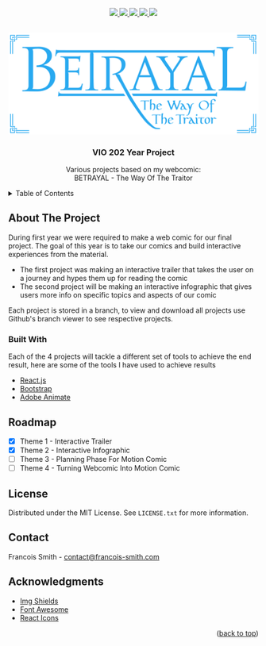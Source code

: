 <div id="top"></div>

<p align="center">
  <a href="https://github.com/francois-smith/VIO-202/graphs/contributors">
    <img src="https://img.shields.io/github/contributors/francois-smith/VIO-202.svg?style=for-the-badge">
  </a>  
  <a href="https://github.com/francois-smith/VIO-202/network/members">
    <img src="https://img.shields.io/github/forks/francois-smith/VIO-202.svg?style=for-the-badge">
  </a>  
  <a href="https://github.com/francois-smith/VIO-202/stargazers">
    <img src="https://img.shields.io/github/stars/francois-smith/VIO-202.svg?style=for-the-badge">
  </a>  
  <a href="https://github.com/francois-smith/VIO-202/issues">
    <img src="https://img.shields.io/github/issues/francois-smith/VIO-202.svg?style=for-the-badge">
  </a>  
  <a href="https://github.com/francois-smith/VIO-202/blob/master/LICENSE.txt">
    <img src="https://img.shields.io/github/license/francois-smith/VIO-202.svg?style=for-the-badge">
  </a>  
</p>

<br />
<div align="center">
  <a>
    <img src="images/logo.png" alt="Logo" width="600">
  </a>

  <h3 align="center">VIO 202 Year Project</h3>

  <p align="center">
    Various projects based on my webcomic:<br/>
    BETRAYAL - The Way Of The Traitor
  </p>
</div>

<details>
  <summary>Table of Contents</summary>
  <ol>
    <li>
      <a href="#about-the-project">About The Project</a>
      <ul>
        <li><a href="#built-with">Built With</a></li>
      </ul>
    </li>
    <li><a href="#license">License</a></li>
    <li><a href="#contact">Contact</a></li>
    <li><a href="#acknowledgments">Acknowledgments</a></li>
  </ol>
</details>



<!-- ABOUT THE PROJECT -->
## About The Project


During first year we were required to make a web comic for our final project. The goal of this year is to take our comics and build interactive experiences from the material.

* The first project was making an interactive trailer that takes the user on a journey and hypes them up for reading the comic
* The second project will be making an interactive infographic that gives users more info on specific topics and aspects of our comic

Each project is stored in a branch, to view and download all projects use Github's branch viewer to see respective projects.



### Built With

Each of the 4 projects will tackle a different set of tools to achieve the end result, here are some of the tools I have used to achieve results

* [React.js](https://reactjs.org/)
* [Bootstrap](https://getbootstrap.com)
* [Adobe Animate](https://www.adobe.com/africa/products/animate.html)


<!-- ROADMAP -->
## Roadmap

- [x] Theme 1 - Interactive Trailer
- [x] Theme 2 - Interactive Infographic
- [ ] Theme 3 - Planning Phase For Motion Comic
- [ ] Theme 4 - Turning Webcomic Into Motion Comic

<!-- LICENSE -->
## License

Distributed under the MIT License. See `LICENSE.txt` for more information.


<!-- CONTACT -->
## Contact

Francois Smith - contact@francois-smith.com



<!-- ACKNOWLEDGMENTS -->
## Acknowledgments

* [Img Shields](https://shields.io)
* [Font Awesome](https://fontawesome.com)
* [React Icons](https://react-icons.github.io/react-icons/search)

<p align="right">(<a href="#top">back to top</a>)</p>
